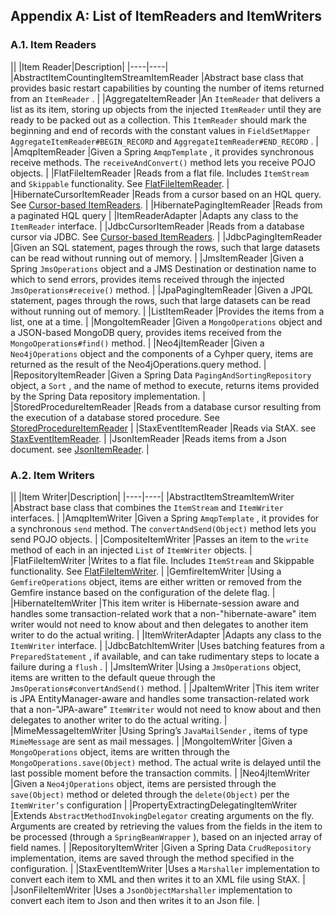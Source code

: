 ## Appendix A: List of ItemReaders and ItemWriters

### A.1. Item Readers

||
|Item Reader|Description|
|----|----|
|AbstractItemCountingItemStreamItemReader |Abstract base class that provides basic restart capabilities by counting the number of items returned from an  `ItemReader` . |
|AggregateItemReader |An  `ItemReader`  that delivers a list as its item, storing up objects from the injected  `ItemReader`  until they are ready to be packed out as a collection. This  `ItemReader`  should mark the beginning and end of records with the constant values in  `FieldSetMapper AggregateItemReader#BEGIN_RECORD`  and  `AggregateItemReader#END_RECORD` . |
|AmqpItemReader |Given a Spring  `AmqpTemplate` , it provides synchronous receive methods. The  `receiveAndConvert()`  method lets you receive POJO objects. |
|FlatFileItemReader |Reads from a flat file. Includes  `ItemStream`  and  `Skippable`  functionality. See [FlatFileItemReader](readersAndWriters.html#flatFileItemReader). |
|HibernateCursorItemReader |Reads from a cursor based on an HQL query. See [Cursor-based ItemReaders](readersAndWriters.html#cursorBasedItemReaders). |
|HibernatePagingItemReader |Reads from a paginated HQL query |
|ItemReaderAdapter |Adapts any class to the  `ItemReader`  interface. |
|JdbcCursorItemReader |Reads from a database cursor via JDBC. See [Cursor-based ItemReaders](readersAndWriters.html#cursorBasedItemReaders). |
|JdbcPagingItemReader |Given an SQL statement, pages through the rows, such that large datasets can be read without running out of memory. |
|JmsItemReader |Given a Spring  `JmsOperations`  object and a JMS Destination or destination name to which to send errors, provides items received through the injected  `JmsOperations#receive()`  method. |
|JpaPagingItemReader |Given a JPQL statement, pages through the rows, such that large datasets can be read without running out of memory. |
|ListItemReader |Provides the items from a list, one at a time. |
|MongoItemReader |Given a  `MongoOperations`  object and a JSON-based MongoDB query, provides items received from the  `MongoOperations#find()`  method. |
|Neo4jItemReader |Given a  `Neo4jOperations`  object and the components of a Cyhper query, items are returned as the result of the Neo4jOperations.query method. |
|RepositoryItemReader |Given a Spring Data  `PagingAndSortingRepository`  object, a  `Sort` , and the name of method to execute, returns items provided by the Spring Data repository implementation. |
|StoredProcedureItemReader |Reads from a database cursor resulting from the execution of a database stored procedure. See [StoredProcedureItemReader](readersAndWriters.html#StoredProcedureItemReader) |
|StaxEventItemReader |Reads via StAX. see [StaxEventItemReader](readersAndWriters.html#StaxEventItemReader). |
|JsonItemReader |Reads items from a Json document. see [JsonItemReader](readersAndWriters.html#JsonItemReader). |

### A.2. Item Writers

||
|Item Writer|Description|
|----|----|
|AbstractItemStreamItemWriter |Abstract base class that combines the  `ItemStream`  and  `ItemWriter`  interfaces. |
|AmqpItemWriter |Given a Spring  `AmqpTemplate` , it provides for a synchronous  `send`  method. The  `convertAndSend(Object)`  method lets you send POJO objects. |
|CompositeItemWriter |Passes an item to the  `write`  method of each in an injected  `List`  of  `ItemWriter`  objects. |
|FlatFileItemWriter |Writes to a flat file. Includes  `ItemStream`  and Skippable functionality. See [FlatFileItemWriter](readersAndWriters.html#flatFileItemWriter). |
|GemfireItemWriter |Using a  `GemfireOperations`  object, items are either written or removed from the Gemfire instance based on the configuration of the delete flag. |
|HibernateItemWriter |This item writer is Hibernate-session aware and handles some transaction-related work that a non-"hibernate-aware" item writer would not need to know about and then delegates to another item writer to do the actual writing. |
|ItemWriterAdapter |Adapts any class to the  `ItemWriter`  interface. |
|JdbcBatchItemWriter |Uses batching features from a  `PreparedStatement` , if available, and can take rudimentary steps to locate a failure during a  `flush` . |
|JmsItemWriter |Using a  `JmsOperations`  object, items are written to the default queue through the  `JmsOperations#convertAndSend()`  method. |
|JpaItemWriter |This item writer is JPA EntityManager-aware and handles some transaction-related work that a non-"JPA-aware"  `ItemWriter`  would not need to know about and then delegates to another writer to do the actual writing. |
|MimeMessageItemWriter |Using Spring’s  `JavaMailSender` , items of type  `MimeMessage`  are sent as mail messages. |
|MongoItemWriter |Given a  `MongoOperations`  object, items are written through the  `MongoOperations.save(Object)`  method. The actual write is delayed until the last possible moment before the transaction commits. |
|Neo4jItemWriter |Given a  `Neo4jOperations`  object, items are persisted through the  `save(Object)`  method or deleted through the  `delete(Object)`  per the  `ItemWriter’s`  configuration |
|PropertyExtractingDelegatingItemWriter |Extends  `AbstractMethodInvokingDelegator`  creating arguments on the fly. Arguments are created by retrieving the values from the fields in the item to be processed (through a  `SpringBeanWrapper` ), based on an injected array of field names. |
|RepositoryItemWriter |Given a Spring Data  `CrudRepository`  implementation, items are saved through the method specified in the configuration. |
|StaxEventItemWriter |Uses a  `Marshaller`  implementation to convert each item to XML and then writes it to an XML file using StAX. |
|JsonFileItemWriter |Uses a  `JsonObjectMarshaller`  implementation to convert each item to Json and then writes it to an Json file. |

